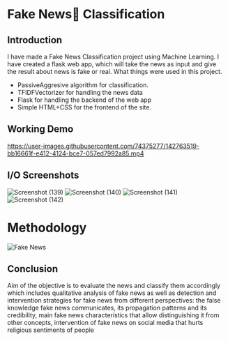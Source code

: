 #  Fake News📰 Classification 
## Introduction
I have made a Fake News Classification project using Machine Learning. I have created a flask web app, which will take the news as input and give the result about news is fake or real.
What things were used in this project.
- PassiveAggresive algorithm for classification.
- TFIDFVectorizer for handling the news data
- Flask for handling the backend of the web app
- Simple HTML+CSS for the frontend of the site.

## Working Demo
https://user-images.githubusercontent.com/74375277/142763519-bb16661f-e412-4124-bce7-057ed7992a85.mp4

## I/O Screenshots
![Screenshot (139)](https://user-images.githubusercontent.com/74375277/142763846-bd55a1d9-3a5b-49f7-9557-f3f209a2c218.png)
![Screenshot (140)](https://user-images.githubusercontent.com/74375277/142763820-6a71517a-2627-445b-aa4d-b3c2b81d4aea.png)
![Screenshot (141)](https://user-images.githubusercontent.com/74375277/142763827-72c51f95-8f35-4d94-9119-e09cad5fd621.png)
![Screenshot (142)](https://user-images.githubusercontent.com/74375277/142763832-96a4a2ab-9c2e-4ebb-9c80-b6802e051239.png)

# Methodology
![Fake News](https://user-images.githubusercontent.com/74375277/142763930-2c375be3-39a5-4a08-a5dd-cf63238ebe23.png)

## Conclusion
Aim of the objective is to evaluate the news and classify them accordingly which includes qualitative analysis of fake news as well as detection and intervention strategies for fake news from different perspectives: the false knowledge fake news communicates, its propagation patterns and its credibility, main fake news characteristics that allow distinguishing it from other concepts, intervention of fake news on social media that hurts religious sentiments of people
